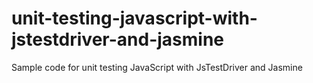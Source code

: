 # unit-testing-javascript-with-jstestdriver-and-jasmine
Sample code for unit testing JavaScript with JsTestDriver and Jasmine
